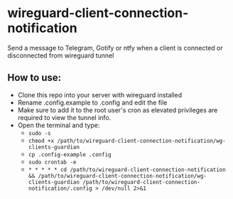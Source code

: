 # wireguard-client-connection-notification
Send a message to Telegram, Gotify or ntfy when a client is connected or disconnected from wireguard tunnel

## How to use:
- Clone this repo into your server with wireguard installed
- Rename .config.example to .config and edit the file
- Make sure to add it to the root user's cron as elevated privileges are required to view the tunnel info.
- Open the terminal and type:
  - `sudo -s`
  - `chmod +x /path/to/wireguard-client-connection-notification/wg-clients-guardian`
  - `cp .config-example .config`
  - `sudo crontab -e`
  - `* * * * * cd /path/to/wireguard-client-connection-notification && /path/to/wireguard-client-connection-notification/wg-clients-guardian /path/to/wireguard-client-connection-notification/.config > /dev/null 2>&1`

